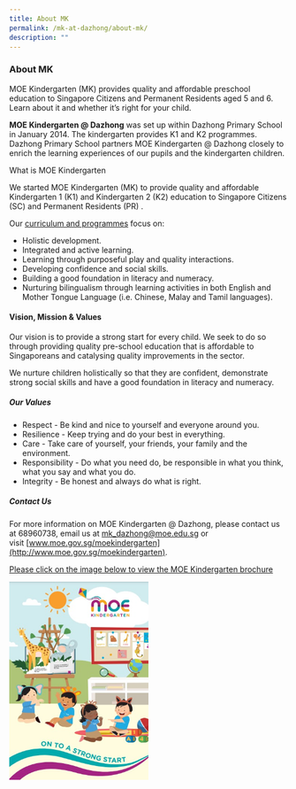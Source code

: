 ```yaml
---
title: About MK
permalink: /mk-at-dazhong/about-mk/
description: ""
---
```

### About MK

MOE Kindergarten (MK) provides quality and affordable preschool education to Singapore Citizens and Permanent Residents aged 5 and 6. Learn about it and whether it’s right for your child.  
  
**MOE Kindergarten @ Dazhong**&nbsp;was set up within Dazhong Primary School in January 2014. The kindergarten provides K1 and K2 programmes. Dazhong Primary School partners MOE Kindergarten @ Dazhong closely to enrich the learning experiences of our pupils and the kindergarten children.&nbsp;  
  
What is MOE Kindergarten  

We started MOE Kindergarten (MK) to provide quality and affordable Kindergarten 1 (K1) and Kindergarten 2 (K2) education to&nbsp;Singapore Citizens (SC) and Permanent Residents (PR)&nbsp;.

Our&nbsp;[curriculum and programmes](https://www.moe.gov.sg/preschool/moe-kindergarten/curriculum)&nbsp;focus on:

*   Holistic development.
*   Integrated and active learning.
*   Learning through purposeful play and quality interactions.
*   Developing confidence and social skills.
*   Building a good foundation in literacy and numeracy.
*   Nurturing bilingualism through learning activities in both English and Mother Tongue Language (i.e. Chinese, Malay and Tamil languages).


#### Vision, Mission &amp; Values


Our vision is to provide a strong start for every child. We seek to do so through providing quality pre-school education that is affordable to Singaporeans and catalysing quality improvements in the sector.

We nurture children holistically so that they are confident, demonstrate strong social skills and have a good foundation in literacy and numeracy.

##### Our Values


*   Respect&nbsp;- Be kind and nice to yourself and everyone around you.
*   Resilience&nbsp;- Keep trying and do your best in everything.
*   Care&nbsp;- Take care of yourself, your friends, your family and the environment.
*   Responsibility&nbsp;- Do what you need do, be responsible in what you think, what you say and what you do.
*   Integrity&nbsp;- Be honest and always do what is right.

##### Contact Us  
For more information on MOE Kindergarten @ Dazhong, please contact us at 68960738, email us at&nbsp;[mk\_dazhong@moe.edu.sg](mailto:mk_frontier@moe.edu.sg)&nbsp;or visit&nbsp;[www.moe.gov.sg/moekindergarten](http://www.moe.gov.sg/moekindergarten).

[Please click on the image below to view the MOE Kindergarten brochure](/files/MOE%20Brochure%20English%202021.pdf)

<p><a href="https://staging.d3uysdl5odqqma.amplifyapp.com/files/MOE%20Brochure%20English%202021.pdf">  
<img style="width:50%" src="/images/moe.png">  
</a></p>
